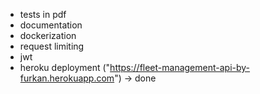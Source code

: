 
- tests in pdf
- documentation
- dockerization
- request limiting 
- jwt 
- heroku deployment ("https://fleet-management-api-by-furkan.herokuapp.com") -> done